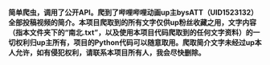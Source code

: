 #### 简单爬虫，调用了公开API。爬到了哔哩哔哩动画up主bysATT（UID1523132）全部投稿视频的简介。本项目爬取到的所有文字仅供up粉丝收藏之用，文字内容（指本文件夹下的“南北.txt”，以及使用本项目代码爬取到的任何文字资料）的一切权利归up主所有，项目的Python代码可以随意取用。爬取简介文字未经过up本人允许，如有侵犯权利，请联系本项目所有人，我会尽快删除。
